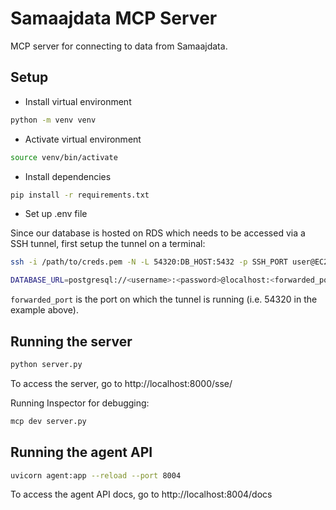 # Samaajdata MCP Server

MCP server for connecting to data from Samaajdata.

## Setup
- Install virtual environment
```bash
python -m venv venv
```
- Activate virtual environment
```bash
source venv/bin/activate
```
- Install dependencies
```bash
pip install -r requirements.txt
```
- Set up .env file

Since our database is hosted on RDS which needs to be accessed via a SSH tunnel, first setup the tunnel on a terminal:

```bash
ssh -i /path/to/creds.pem -N -L 54320:DB_HOST:5432 -p SSH_PORT user@EC2_INSTANCE_IP
```

```bash
DATABASE_URL=postgresql://<username>:<password>@localhost:<forwarded_port>/<database_name>
```

`forwarded_port` is the port on which the tunnel is running (i.e. 54320 in the example above).


## Running the server

```bash
python server.py
```

To access the server, go to http://localhost:8000/sse/

Running Inspector for debugging:

```bash
mcp dev server.py
```

## Running the agent API

```bash
uvicorn agent:app --reload --port 8004
```

To access the agent API docs, go to http://localhost:8004/docs



